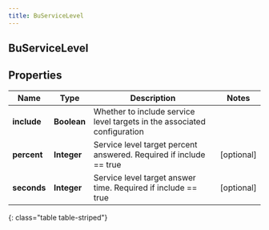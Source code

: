 ```yaml
---
title: BuServiceLevel
---
```

## BuServiceLevel


## Properties

| Name | Type | Description | Notes |
| ------------ | ------------- | ------------- | ------------- |
| **include** | <!----><!---->**Boolean**<!----> | Whether to include service level targets in the associated configuration |  |
| **percent** | <!----><!---->**Integer**<!----> | Service level target percent answered. Required if include == true |  [optional] |
| **seconds** | <!----><!---->**Integer**<!----> | Service level target answer time. Required if include == true |  [optional] |
{: class="table table-striped"}



